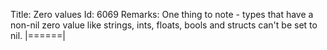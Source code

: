 Title: Zero values
Id: 6069
Remarks:
One thing to note - types that have a non-nil zero value like strings, ints, floats, bools and structs can't be set to nil.
|======|
